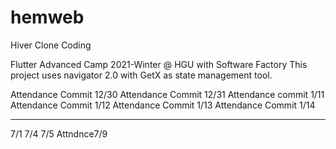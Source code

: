 # hemweb

Hiver Clone Coding

Flutter Advanced Camp 2021-Winter @ HGU with Software Factory
This project uses navigator 2.0 with GetX as state management tool.

Attendance Commit 12/30
Attendance Commit 12/31
Attendance commit 1/11
Attendance Commit 1/12
Attendance Commit 1/13
Attendance Commit 1/14


-------
7/1
7/4
7/5
Attndnce7/9
